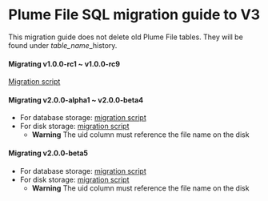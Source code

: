 Plume File SQL migration guide to V3
====================================

This migration guide does not delete old Plume File tables. They will be found under *table_name*_history.

#### Migrating v1.0.0-rc1 ~ v1.0.0-rc9

[Migration script](migration_1.0.0-rc1_1.0.0-rc9.sql)

#### Migrating v2.0.0-alpha1 ~ v2.0.0-beta4

- For database storage: [migration script](migration_database_2.0.0-alpha1_2.0.0-beta4.sql)
- For disk storage: [migration script](migration_disk_2.0.0-alpha1_2.0.0-beta4.sql)
  - **Warning** The uid column must reference the file name on the disk

#### Migrating v2.0.0-beta5

- For database storage: [migration script](migration_database_2.0.0-beta5.sql)
- For disk storage: [migration script](migration_disk_2.0.0-beta5.sql)
  - **Warning** The uid column must reference the file name on the disk
